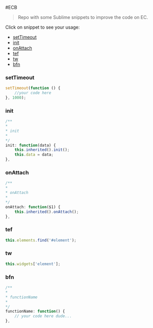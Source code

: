 #ECB

> Repo with some Sublime snippets to improve the code on EC.


Click on snippet to see your usage:

* [setTimeout](#settimeout)
* [init](#init)
* [onAttach](#onattach)
* [tef](#tef)
* [tw](#tw)
* [bfn](#bfn)


### setTimeout
```javascript
setTimeout(function () {
	//your code here
}, 1000);
```

### init
```javascript
/**
*
* init
*
*/
init: function(data) {
	this.inherited().init(); 
	this.data = data;
},
```

### onAttach
```javascript
/**
*
* onAttach
*
*/
onAttach: function($1) { 
	this.inherited().onAttach();
},
```

### tef
```javascript
this.elements.find('#element');
```

### tw
```javascript
this.widgets['element'];
```

### bfn
```javascript
/**
*
* functionName
*
*/
functionName: function() {
	// your code here dude... 
},
```